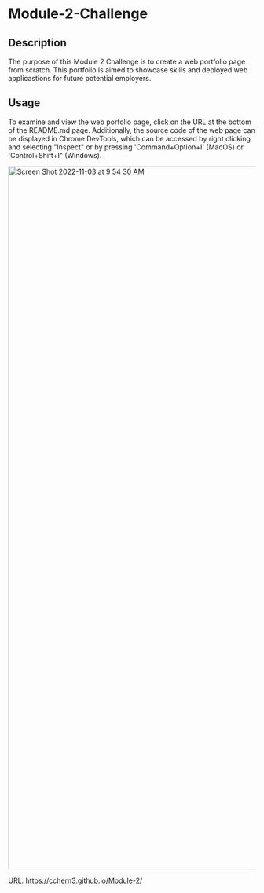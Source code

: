 # Module-2-Challenge
## Description
The purpose of this Module 2 Challenge is to create a web portfolio page from scratch. This portfolio is aimed to showcase skills and deployed web applicastions for future potential employers. 

## Usage
To examine and view the web porfolio page, click on the URL at the bottom of the README.md page. Additionally, the source code of the web page can be displayed in Chrome DevTools, which can be accessed by right clicking and selecting "Inspect" or by pressing 'Command+Option+I' (MacOS) or 'Control+Shift+I" (Windows).

<img width="1431" alt="Screen Shot 2022-11-03 at 9 54 30 AM" src="https://user-images.githubusercontent.com/25966179/199741179-9ed498db-9f02-4897-a802-2e916ab343e7.png">

URL: https://cchern3.github.io/Module-2/
